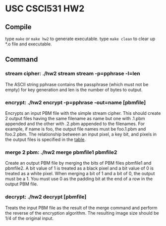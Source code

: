 # USC CSCI531 HW2

## Compile

type `make` or `make hw2` to generate executable.
type `make clean` to clear up *.o file and executable.

## Command

### stream cipher: ./hw2 stream stream -p=pphrase -l=len
The ASCII string pphrase contains the passphrase (which must not be empty) for key generation and len is the number of bytes to output.

### encrypt: ./hw2 encrypt -p=pphrase -out=name [pbmfile]
Encrypts an input PBM file with the simple stream cipher. This should create 2 output files having the same filename as name but one with .1.pbm appended and the other with .2.pbm appended to the filenames. For example, if name is foo, the output file names must be foo.1.pbm and foo.2.pbm. The relationship between an input pixel, a key bit, and pixels in the output files is specified in the [table](http://merlot.usc.edu/cs531-s17/homeworks/hw2/).

### merge 2 pbm: ./hw2 merge pbmfile1 pbmfile2
Create an output PBM file by merging the bits of PBM files pbmfile1 and pbmfile2. A bit value of 1 is treated as a black pixel and a bit value of 0 is treated as a white pixel. When merging a bit of 1 and a bit of 0, the output must be a 1. You must use 0 as the padding bit at the end of a row in the output PBM file.

### decrypt: ./hw2 decrypt [pbmfile]
Treats the input PBM file as the result of the merge command and perform the reverse of the encryption algorithm. The resulting image size should be 1/4 of the original input.
